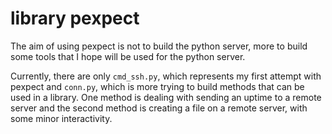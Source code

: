 # library pexpect

The aim of using pexpect is not to build the python server, more to build some tools that 
I hope will be used for the python server.

Currently, there are only `cmd_ssh.py`, which represents my first attempt with pexpect and `conn.py`, which is more 
trying to build methods that can be used in a library. One method is dealing with sending an uptime to a remote server 
and the second method is creating a file on a remote server, with some minor interactivity.
